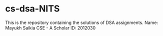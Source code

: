 # cs-dsa-NITS
This is the repository containing the solutions of DSA assignments.
Name: Mayukh Saikia
CSE - A
Scholar ID: 2012030

